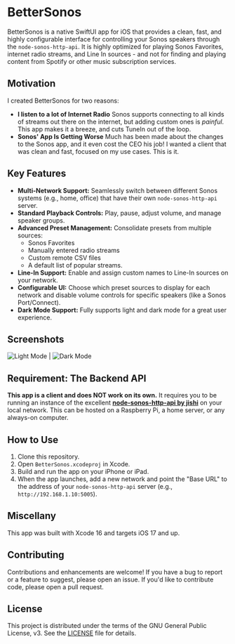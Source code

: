 # BetterSonos

BetterSonos is a native SwiftUI app for iOS that provides a clean, fast, and highly configurable interface for controlling your Sonos speakers through the `node-sonos-http-api`. It is highly optimized for playing Sonos Favorites, internet radio streams, and Line In sources - and not for finding and playing content from Spotify or other music subscription services.

## Motivation

I created BetterSonos for two reasons:

* **I listen to a lot of Internet Radio** Sonos supports connecting to all kinds of streams out there on the internet, but adding custom ones is *painful*. This app makes it a breeze, and cuts TuneIn out of the loop.
* **Sonos' App Is Getting Worse** Much has been made about the changes to the Sonos app, and it even cost the CEO his job! I wanted a client that was clean and fast, focused on my use cases. This is it.

## Key Features

* **Multi-Network Support:** Seamlessly switch between different Sonos systems (e.g., home, office) that have their own `node-sonos-http-api` server.
* **Standard Playback Controls:** Play, pause, adjust volume, and manage speaker groups.
* **Advanced Preset Management:** Consolidate presets from multiple sources:
    * Sonos Favorites
    * Manually entered radio streams
    * Custom remote CSV files
    * A default list of popular streams.
* **Line-In Support:** Enable and assign custom names to Line-In sources on your network.
* **Configurable UI:** Choose which preset sources to display for each network and disable volume controls for specific speakers (like a Sonos Port/Connect).
* **Dark Mode Support:** Fully supports light and dark mode for a great user experience.

## Screenshots
![Light Mode](.github/assets/light.png) | ![Dark Mode](.github/assets/dark.png)

## Requirement: The Backend API

**This app is a client and does NOT work on its own.** It requires you to be running an instance of the excellent **[node-sonos-http-api by jishi](https://github.com/jishi/node-sonos-http-api)** on your local network. This can be hosted on a Raspberry Pi, a home server, or any always-on computer.

## How to Use

1.  Clone this repository.
2.  Open `BetterSonos.xcodeproj` in Xcode.
3.  Build and run the app on your iPhone or iPad.
4.  When the app launches, add a new network and point the "Base URL" to the address of your `node-sonos-http-api` server (e.g., `http://192.168.1.10:5005`).

## Miscellany

This app was built with Xcode 16 and targets iOS 17 and up.

## Contributing

Contributions and enhancements are welcome! If you have a bug to report or a feature to suggest, please open an issue. If you'd like to contribute code, please open a pull request.

## License

This project is distributed under the terms of the GNU General Public License, v3. See the [LICENSE](LICENSE) file for details.
